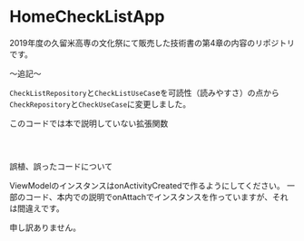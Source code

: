 # HomeCheckListApp

2019年度の久留米高専の文化祭にて販売した技術書の第4章の内容のリポジトリです。

〜追記〜

`CheckListRepository`と`CheckListUseCas`eを可読性（読みやすさ）の点から`CheckRepository`と`CheckUseCase`に変更しました。


このコードでは本で説明していない拡張関数

```



```

誤植、誤ったコードについて

ViewModelのインスタンスはonActivityCreatedで作るようにしてください。
一部のコード、本内での説明でonAttachでインスタンスを作っていますが、それは間違えです。


申し訳ありません。